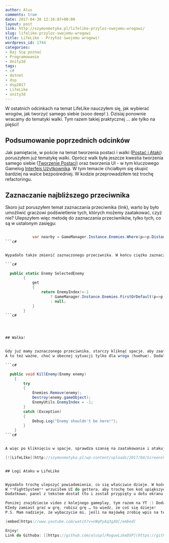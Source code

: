 ```yaml
---
author: Alus
comments: true
date: 2017-04-30 12:16:07+00:00
layout: post
link: http://szymonmotyka.pl/lifelike-przyloz-swojemu-wrogowi/
slug: lifelike-przyloz-swojemu-wrogowi
title: LifeLike - Przyłóż swojemu wrogowi!
wordpress_id: 1744
categories:
- Daj Się poznać
- Programowanie
- Unity3d
tags:
- c#
- dotnet
- dsp
- dsp2017
- LifeLike
- unity3d
---
```


W ostatnich odcinkach na temat LifeLIke nauczyłem się, jak wybierać wrogów, jak tworzyć samego siebie (sooo deep! ). Dzisiaj ponownie wracamy do tematyki walki. Tym razem takiej praktycznej … ale tylko na pięści!
<!-- more -->


## Podsumowanie poprzednich odcinków


Jak pamiętacie, w poście na temat tworzenia postaci i walki ([Postać i Ataki](http://szymonmotyka.pl/lifelike-postac-i-ataki/)) poruszyłem już tematykę walki. Oprócz walk była jeszcze kwestia tworzenia samego siebie ([Tworzenie Postaci](http://szymonmotyka.pl/lifelike-tworzenie-postaci-okno-szczegolow/)) oraz tworzenia UI - w tym kluczowego Gamelog [Interfejs Użytkownika](http://szymonmotyka.pl/lifelike-interfejs-uzytkownika/).
W tym temacie chciałbym się skupić bardziej na walce bezpośredniej. W kodzie przeprowadziłem też trochę refactoringu.


## Zaznaczanie najbliższego przeciwnika


Skoro już poruszyłem temat zaznaczania przeciwnika (link), warto by było umożliwić graczowi podświetlenie tych, których możemy zaatakować, czyż nie? Ulepszyłem więc metodę do zaznaczania przeciwników, tylko tych, co są w ustalonym zasięgu:

```c# 

            var nearby = GameManager.Instance.Enemies.Where(p=>p.Distance<=MAXDISTANCE).OrderBy(p => p.Distance).ToList();
```c# 


Wypadało także zmienić zaznaczonego przeciwnika. W końcu ciężko zaznaczyć index przeciwnika, gdy bazujemy na liście tylko tych, co są nam najbliżsi! Obecnie wartość dla MAXDISTANCE wynosi 1 :)

```c# 

  public static Enemy SelectedEnemy
        {
            get
            {
                return EnemyIndex!=-1 
                    ? GameManager.Instance.Enemies.FirstOrDefault(p=>p.IsSelected)
                    : null;
            }
        }
```c# 




## Walka!


Gdy już mamy zaznaczonego przeciwnika, starczy kliknąć spacje, aby zaatakować. Szczerze, w obecnej sytuacji liczy się tylko **Agility** i **Strength**. Ok, jeszcze **Endurance** ma znaczenie dla naszej ilości punktów życia.
A to też ważne, choć w obecnej sytuacji tylko dla wroga (huehue). Dodałem procedurę śmierci przeciwnika z doświadczeniem dla nas:

```c# 

  public void KillEnemy(Enemy enemy)
    {
        try
        {
            Enemies.Remove(enemy);
            Destroy(enemy.gameObject);
            EnemyUtils.EnemyIndex = -1;
        }
        catch (Exception)
        {
            Debug.Log("Enemy shouldn't be here!");
        }
    }
```c# 


A więc po kliknięciu w spacje, sprawdza szansę na zaatakowanie i atakuje! Zresztą, tematykę już poruszyłem, tylko zmodernizowałem o …

[![LifeLIke](http://szymonmotyka.pl/wp-content/uploads/2017/04/Screenshot-2017-04-30-01.00.14-785x491.png)](http://szymonmotyka.pl/wp-content/uploads/2017/04/Screenshot-2017-04-30-01.00.14.png) Okno gry


## Logi Ataku w LifeLike


Wypadało trochę ulepszyć powiadomienia, co się właściwie dzieje. W końcu trzeba wiedzieć, czy wspomniany przeciwnik jeszcze żyje, za ile był nasz atak oraz jak miała na imię nasza ofiara. ;)
W **FightSystem** wrzuciłem UI do gettera, aby trochę ten kod upiększyć. **UI.AddLog(string)** wrzuca tekst do konsoli.
Dodatkowo, panel z tekstem dostał tło i został przypięty u dołu ekranu.[![LifeLIke](http://szymonmotyka.pl/wp-content/uploads/2017/04/Screenshot-2017-04-30-01.00.31-785x185.png)](http://szymonmotyka.pl/wp-content/uploads/2017/04/Screenshot-2017-04-30-01.00.31.png)Podsumowanie postu

Poniżej znajdziecie video z kolejnego gameplay, tym razem na YT :) Dodatkowo pod linkiem - [[link](https://aluspl.github.io/RogueLikeDSP/Versions/fight/)] - znajdziecie nowszą wersję playera. Tym razem z logiem i walką. Przepraszam za ruch, będzie poprawiony w następnej wersji, jak dodam system walki turowej (choć przyznam, że **Zelda: Link Beetwen the Worlds**, kusi mnie trochę do przejścia w trybie realtime).
KIedy zamiast grać w grę, robisz grę … to wiedz, że coś się dzieje!
P.S. Mam nadzieje, że wybaczycie mi, jeśli na majówkę zrobię wpis na temat moich ulubionych IDE!

[embed]https://www.youtube.com/watch?v=nNqPyAq3gX0[/embed]

Enjoy!
Link do Githuba: [[https://github.com/aluspl/RogueLikeDSP](https://github.com/aluspl/RogueLikeDSP)]
